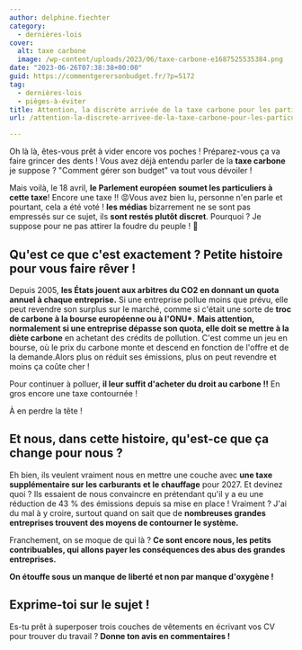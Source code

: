 ```yaml
---
author: delphine.fiechter
category:
  - dernières-lois
cover:
  alt: taxe carbone
  image: /wp-content/uploads/2023/06/taxe-carbone-e1687525535384.png
date: "2023-06-26T07:38:38+00:00"
guid: https://commentgerersonbudget.fr/?p=5172
tag:
  - dernières-lois
  - pièges-à-éviter
title: Attention, la discrète arrivée de la taxe carbone pour les particuliers !
url: /attention-la-discrete-arrivee-de-la-taxe-carbone-pour-les-particuliers/

---
```

Oh là là, êtes-vous prêt à vider encore vos poches ! Préparez-vous ça va faire grincer des dents ! Vous avez déjà entendu parler de la **taxe carbone** je suppose ? "Comment gérer son budget" va tout vous dévoiler !

Mais voilà, le 18 avril, **le Parlement européen soumet les particuliers à cette taxe**! Encore une taxe !! 😡Vous avez bien lu, personne n'en parle et pourtant, cela a été voté ! **les médias** bizarrement ne se sont pas empressés sur ce sujet, ils **sont restés plutôt discret**. Pourquoi ? Je suppose pour ne pas attirer la foudre du peuple ! 🤔

## Qu'est ce que c'est exactement ? Petite histoire pour vous faire rêver !

Depuis 2005, **les États jouent aux arbitres du CO2 en donnant un quota annuel à chaque entreprise.** Si une entreprise pollue moins que prévu, elle peut revendre son surplus sur le marché, comme si c'était une sorte de **troc de carbone à la bourse européenne ou à l'ONU\***. **Mais attention, normalement si une entreprise dépasse son quota, elle doit se mettre à la diète carbone** en achetant des crédits de pollution. C'est comme un jeu en bourse, où le prix du carbone monte et descend en fonction de l'offre et de la demande.Alors plus on réduit ses émissions, plus on peut revendre et moins ça coûte cher !

Pour continuer à polluer, **il leur suffit d'acheter du droit au carbone !!** En gros encore une taxe contournée !

À en perdre la tête !

## Et nous, dans cette histoire, qu'est-ce que ça change pour nous ?

Eh bien, ils veulent vraiment nous en mettre une couche avec **une taxe supplémentaire sur les carburants et le chauffage** pour 2027. Et devinez quoi ? Ils essaient de nous convaincre en prétendant qu'il y a eu une réduction de 43 % des émissions depuis sa mise en place ! Vraiment ? J'ai du mal à y croire, surtout quand on sait que de **nombreuses grandes entreprises trouvent des moyens de contourner le système.**

Franchement, on se moque de qui là ? **Ce sont encore nous, les petits contribuables, qui allons payer les conséquences des abus des grandes entreprises.**

**On étouffe sous un manque de liberté et non par manque d'oxygène !**

## Exprime-toi sur le sujet !

Es-tu prêt à superposer trois couches de vêtements en écrivant vos CV pour trouver du travail ? **Donne ton avis en commentaires !**
